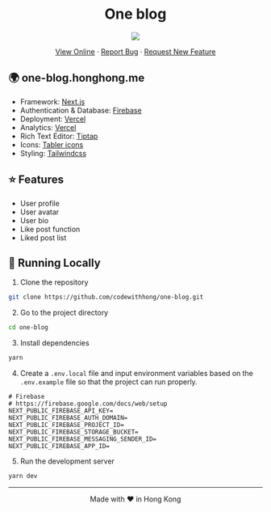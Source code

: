 <h1 align="center">
 One blog
</h1>

<p align="center">
  <img src="https://socialify.git.ci/codewithhong/one-blog/image?forks=1&issues=1&logo=https://honghong.me/static/images/projects/one-blog/logo.png&name=1&owner=1&pattern=Solid&pulls=1&stargazers=1&theme=Dark">
</p>

<p align="center">
    <a href="https://one-blog.honghong.me">View Online</a>
    ·
    <a href="https://github.com/codewithhong/one-blog/issues/new">Report Bug</a>
    ·
    <a href="https://github.com/codewithhong/one-blog/issues/new">Request New Feature</a>
</p>

## 🌍 one-blog.honghong.me

- Framework: [Next.js](https://nextjs.org/)
- Authentication & Database: [Firebase](https://firebase.google.com/)
- Deployment: [Vercel](https://vercel.com)
- Analytics: [Vercel](https://vercel.com/)
- Rich Text Editor: [Tiptap](https://tiptap.dev)
- Icons: [Tabler icons](https://tabler-icons.io/)
- Styling: [Tailwindcss](https://tailwindcss.com)

## ⭐ Features

- User profile
- User avatar
- User bio
- Like post function
- Liked post list

## 👋 Running Locally

1. Clone the repository

```sh
git clone https://github.com/codewithhong/one-blog.git
```

2. Go to the project directory

```sh
cd one-blog
```

3. Install dependencies

```sh
yarn
```

4. Create a `.env.local` file and input environment variables based on the `.env.example` file so that the project can run properly.

```
# Firebase
# https://firebase.google.com/docs/web/setup
NEXT_PUBLIC_FIREBASE_API_KEY=
NEXT_PUBLIC_FIREBASE_AUTH_DOMAIN=
NEXT_PUBLIC_FIREBASE_PROJECT_ID=
NEXT_PUBLIC_FIREBASE_STORAGE_BUCKET=
NEXT_PUBLIC_FIREBASE_MESSAGING_SENDER_ID=
NEXT_PUBLIC_FIREBASE_APP_ID=
```

5. Run the development server

```sh
yarn dev
```

<hr>
<p align="center">
Made with ❤️ in Hong Kong
</p>
